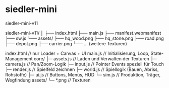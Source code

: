 # siedler-mini
siedler-mini-v11

siedler-mini-v11/
│
├── index.html
├── main.js
├── manifest.webmanifest
├── sw.js
└── assets/
    ├── hq_wood.png
    ├── hq_stone.png
    ├── road.png
    ├── depot.png
    ├── carrier.png
    └── … (weitere Texturen)

index.html          // nur Loader + Canvas + UI
main.js             // Initialisierung, Loop, State-Management
core/
 ├─ assets.js       // Laden und Verwalten der Texturen
 ├─ camera.js       // Pan/Zoom-Logik
 ├─ input.js        // Pointer Events speziell für Touch
 ├─ render.js       // Spielfeld zeichnen
 ├─ world.js        // Spiellogik (Bauen, Abriss, Rohstoffe)
 ├─ ui.js           // Buttons, Menüs, HUD
 └─ sim.js          // Produktion, Träger, Wegfindung
assets/
 └─ *.png           // Texturen
